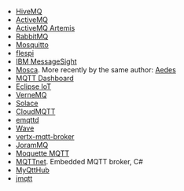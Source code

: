 - [HiveMQ](http://www.hivemq.com/)
- [ActiveMQ](http://activemq.apache.org/)
- [ActiveMQ Artemis](http://activemq.apache.org/artemis)
- [RabbitMQ](https://www.rabbitmq.com/)
- [Mosquitto](http://mosquitto.org/)
- [flespi](https://flespi.com/mqtt-broker)
- [IBM MessageSight](http://www-03.ibm.com/software/products/en/iot-messagesight)
- [Mosca](http://www.mosca.io/). More recently by the same author: [Aedes](https://www.npmjs.com/package/aedes)
- [MQTT Dashboard](http://mqttdashboard.com/dashboard)
- [Eclipse IoT](http://iot.eclipse.org/)
- [VerneMQ](https://verne.mq)
- [Solace](http://dev.solacesystems.com)
- [CloudMQTT](https://www.cloudmqtt.com)
- [emqttd](https://github.com/emqtt/emqttd)
- [Wave](https://github.com/gbour/wave)
- [vertx-mqtt-broker](https://github.com/GruppoFilippetti/vertx-mqtt-broker)
- [JoramMQ](http://www.scalagent.com/en/jorammq-33/products/overview)
- [Moquette MQTT](https://github.com/andsel/moquette)
- [MQTTnet](https://github.com/chkr1011/MQTTnet). Embedded MQTT broker, C#
- [MyQttHub](https://myqtthub.com)
- [jmqtt](https://github.com/Cicizz/jmqtt)

